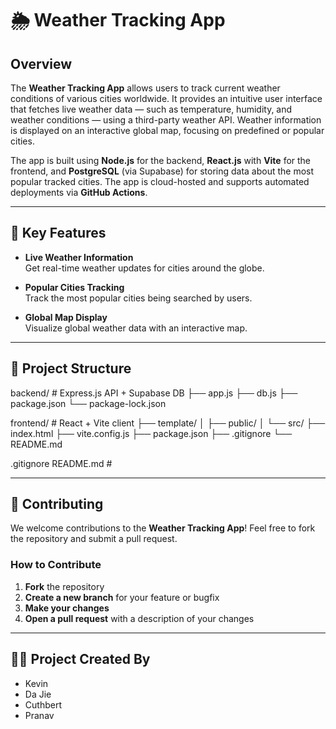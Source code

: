 # 🌦️ Weather Tracking App

## Overview

The **Weather Tracking App** allows users to track current weather conditions of various cities worldwide. It provides an intuitive user interface that fetches live weather data — such as temperature, humidity, and weather conditions — using a third-party weather API. Weather information is displayed on an interactive global map, focusing on predefined or popular cities.

The app is built using **Node.js** for the backend, **React.js** with **Vite** for the frontend, and **PostgreSQL** (via Supabase) for storing data about the most popular tracked cities. The app is cloud-hosted and supports automated deployments via **GitHub Actions**.

---

## 🔑 Key Features

- **Live Weather Information**  
  Get real-time weather updates for cities around the globe.

- **Popular Cities Tracking**  
  Track the most popular cities being searched by users.

- **Global Map Display**  
  Visualize global weather data with an interactive map.

---

## 📁 Project Structure
backend/ # Express.js API + Supabase DB
├── app.js
├── db.js
├── package.json
└── package-lock.json

frontend/ # React + Vite client
├── template/
│ ├── public/
│ └── src/
├── index.html
├── vite.config.js
├── package.json
├── .gitignore
└── README.md

.gitignore
README.md #


---

## 🤝 Contributing

We welcome contributions to the **Weather Tracking App**! Feel free to fork the repository and submit a pull request.

### How to Contribute

1. **Fork** the repository  
2. **Create a new branch** for your feature or bugfix  
3. **Make your changes**  
4. **Open a pull request** with a description of your changes  

---

## 👨‍💻 Project Created By

- Kevin
-  Da Jie
- Cuthbert
- Pranav
